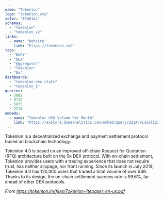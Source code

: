 ```yaml
---
name: "Tokenlon"
logo: "tokenlon.svg"
color: "#7e81ac"
schemas:
  - "tokenlon"
  - "tokenlon_v2"
links:
  - name: "Website"
    link: "https://tokenlon.im/"
tags:
  - "DeFi"
  - "DEX"
  - "Aggregator"
  - "Tokenlon"
  - "0x"
dashboards:
  - "tokenlon-dex-stats"
  - "tokenlon_1"
queries:
  - 5885
  - 9725
  - 5875
  - 2210
embeds:
  - name: "Tokenlon USD Volume Per Month"
    link: "https://explore.duneanalytics.com/embed/query/2214/visualization/4075?api_key=D8MK8HstMF3MsVksW83C1eGBrnGk8POh8EfFkUbv"
---
```


Tokenlon is a decentralized exchange and payment settlement protocol based on blockchain technology.

Tokenlon 4.0 is based on an improved off-chain Request for Quotation (RFQ) architecture built on the 0x DEX protocol. With on-chain settlement, Tokenlon provides users with a trading experience that does not require trust, has neither slippage, nor front running. Since its launch in July 2019, Tokenlon 4.0 has 120,000 users that traded a total volume of over $4B. Thanks to its design, the on-chain settlement success rate is 99.6%, far ahead of other DEX protocols.

*From https://tokenlon.im/files/Tokenlon-litepaper_en-us.pdf*

